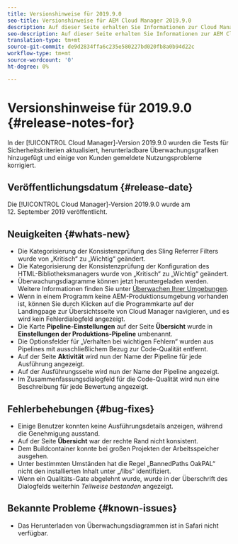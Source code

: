```yaml
---
title: Versionshinweise für 2019.9.0
seo-title: Versionshinweise für AEM Cloud Manager 2019.9.0
description: Auf dieser Seite erhalten Sie Informationen zur Cloud Manager-Version 2019.9.0.
seo-description: Auf dieser Seite erhalten Sie Informationen zur AEM Cloud Manager-Version 2019.9.0.
translation-type: tm+mt
source-git-commit: de9d2834ffa6c235e580227bd020fb8a0b94d22c
workflow-type: tm+mt
source-wordcount: '0'
ht-degree: 0%

---
```


# Versionshinweise für 2019.9.0 {#release-notes-for}

In der [!UICONTROL Cloud Manager]-Version 2019.9.0 wurden die Tests für Sicherheitskriterien aktualisiert, herunterladbare Überwachungsgrafiken hinzugefügt und einige von Kunden gemeldete Nutzungsprobleme korrigiert.

## Veröffentlichungsdatum {#release-date}

Die [!UICONTROL Cloud Manager]-Version 2019.9.0 wurde am 12. September 2019 veröffentlicht.

## Neuigkeiten {#whats-new}

* Die Kategorisierung der Konsistenzprüfung des Sling Referrer Filters wurde von „Kritisch“ zu „Wichtig“ geändert.
* Die Kategorisierung der Konsistenzprüfung der Konfiguration des HTML-Bibliotheksmanagers wurde von „Kritisch“ zu „Wichtig“ geändert.
* Überwachungsdiagramme können jetzt heruntergeladen werden. Weitere Informationen finden Sie unter [Überwachen Ihrer Umgebungen](monitor-your-environments.md).
* Wenn in einem Programm keine AEM-Produktionsumgebung vorhanden ist, können Sie durch Klicken auf die Programmkarte auf der Landingpage zur Übersichtsseite von Cloud Manager navigieren, und es wird kein Fehlerdialogfeld angezeigt.
* Die Karte **Pipeline-Einstellungen** auf der Seite **Übersicht** wurde in **Einstellungen der Produktions-Pipeline** umbenannt.
* Die Optionsfelder für „Verhalten bei wichtigen Fehlern“ wurden aus Pipelines mit ausschließlichem Bezug zur Code-Qualität entfernt.
* Auf der Seite **Aktivität** wird nun der Name der Pipeline für jede Ausführung angezeigt.
* Auf der Ausführungsseite wird nun der Name der Pipeline angezeigt.
* Im Zusammenfassungsdialogfeld für die Code-Qualität wird nun eine Beschreibung für jede Bewertung angezeigt.

## Fehlerbehebungen {#bug-fixes}

* Einige Benutzer konnten keine Ausführungsdetails anzeigen, während die Genehmigung ausstand.
* Auf der Seite **Übersicht** war der rechte Rand nicht konsistent.
* Dem Buildcontainer konnte bei großen Projekten der Arbeitsspeicher ausgehen.
* Unter bestimmten Umständen hat die Regel „BannedPaths OakPAL“ nicht den installierten Inhalt unter „/libs“ identifiziert.
* Wenn ein Qualitäts-Gate abgelehnt wurde, wurde in der Überschrift des Dialogfelds weiterhin *Teilweise bestanden* angezeigt.

## Bekannte Probleme {#known-issues}

* Das Herunterladen von Überwachungsdiagrammen ist in Safari nicht verfügbar.

